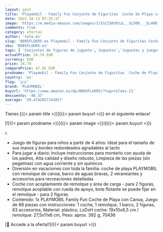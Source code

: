 ```yaml
---
layout: post
title: 'Playmobil - Family Fun Conjunto de Figuritas  Coche de Playa con Canoa  Multicolor  70436 '
date: 2022-10-13 07:25:37
image: 'https://m.media-amazon.com/images/I/51CISKVbtzL._SL500_._SL400_.jpg'
comments: true
category: ofertas
author: 'tole.es'
slug: 'B085FLGKR5-es Playmobil - Family Fun Conjunto de Figuritas Coche de...'
sku: 'B085FLGKR5-es'
tags: [ 'Conjuntos de figuras de juguete','Juguetes','Juguetes y juegos','Muñecos y figuras','playmobil','🇪🇸', ]
actualPrice: 24.74 EUR
currency: EUR
price: 24.74
comparePrice: 47.92 EUR
prodname: 'Playmobil - Family Fun Conjunto de Figuritas  Coche de Playa con Canoa  Multicolor  70436 '
country: 'es'
flag: '🇪🇸'
brand: 'PLAYMOBIL'
buyurl: 'https://www.amazon.es/dp/B085FLGKR5/?tag=tolees-21'
descuento: '48.37'
average: '29.4742857142857'
---
```


Tienes [{{< param title >}}]({{< param buyurl >}}) en el siguiente enlace!

[![{{< param prodname >}}]({{< param image >}})]({{< param buyurl >}})

ℹ️:

- Juego de figuras para niños a partir de 4 años: Ideal para el tamaño de sus manos y bordes redondeados agradables al tacto
- Para jugar a diario: Incluye instrucciones para montarlo con ayuda de los padres, Alta calidad y diseño robusto, Limpieza de las piezas (sin pegatinas) con agua corriente y sin químicos
- Diversión en vacaciones con toda la familia: coche de playa PLAYMOBIL con remolque de canoa, barco de aguas bravas, 2 veraneantes y accesorios para recreaciones detalladas
- Coche con acoplamiento de remolque y área de carga - para 2 figuras, remolque acoplable con rueda de apoyo, bote flotante se puede fijar en el remolque - para 2 figuras
- Contenido: 1x PLAYMOBIL Family Fun Coche de Playa con Canoa, Juego de 88 piezas con instrucciones: 1 coche, 1 remolque, 1 barco, 2 figuras, 83 accesorios, Material: plástico, LxDxH coche: 19x10x8,5 cm / remolque: 27,5x11x6 cm, Peso: aprox. 392 g, 70436

[🛒 Accede a la oferta!!]({{< param buyurl >}})
